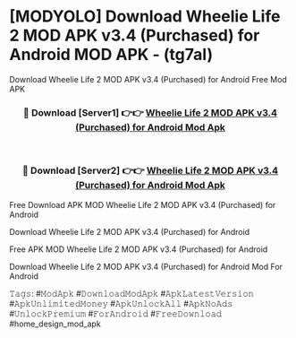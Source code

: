 # [MODYOLO] Download Wheelie Life 2 MOD APK v3.4 (Purchased) for Android MOD APK - (tg7al)
Download Wheelie Life 2 MOD APK v3.4 (Purchased) for Android Free Mod APK

<div align="center">
<h3>🔴 Download [Server1] 👉👉 <a href="https://apk-comot.site?title=Wheelie_Life_2_MOD_APK_v3.4_(Purchased)_for_Android">Wheelie Life 2 MOD APK v3.4 (Purchased) for Android Mod Apk</a></h3><br>

<h3>🔴 Download [Server2] 👉👉 <a href="https://apk-comot.site?title=Wheelie_Life_2_MOD_APK_v3.4_(Purchased)_for_Android">Wheelie Life 2 MOD APK v3.4 (Purchased) for Android Mod Apk</a></h3>
</div>


Free Download APK MOD Wheelie Life 2 MOD APK v3.4 (Purchased) for Android

Download Wheelie Life 2 MOD APK v3.4 (Purchased) for Android 

Free APK MOD Wheelie Life 2 MOD APK v3.4 (Purchased) for Android 

Download Wheelie Life 2 MOD APK v3.4 (Purchased) for Android Mod For Android

𝚃𝚊𝚐𝚜: #𝙼𝚘𝚍𝙰𝚙𝚔 #𝙳𝚘𝚠𝚗𝚕𝚘𝚊𝚍𝙼𝚘𝚍𝙰𝚙𝚔 #𝙰𝚙𝚔𝙻𝚊𝚝𝚎𝚜𝚝𝚅𝚎𝚛𝚜𝚒𝚘𝚗 #𝙰𝚙𝚔𝚄𝚗𝚕𝚒𝚖𝚒𝚝𝚎𝚍𝙼𝚘𝚗𝚎𝚢 #𝙰𝚙𝚔𝚄𝚗𝚕𝚘𝚌𝚔𝙰𝚕𝚕 #𝙰𝚙𝚔𝙽𝚘𝙰𝚍𝚜 #𝚄𝚗𝚕𝚘𝚌𝚔𝙿𝚛𝚎𝚖𝚒𝚞𝚖 #𝙵𝚘𝚛𝙰𝚗𝚍𝚛𝚘𝚒𝚍 #𝙵𝚛𝚎𝚎𝙳𝚘𝚠𝚗𝚕𝚘𝚊𝚍 #home_design_mod_apk